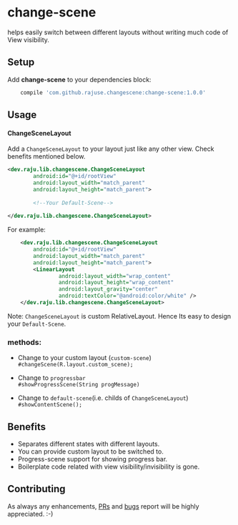 

# change-scene <br>
helps easily switch between different layouts without writing much code of View visibility. 


## Setup
Add __change-scene__ to your dependencies block:
```groovy
    compile 'com.github.rajuse.changescene:change-scene:1.0.0'
```


## Usage
#### ChangeSceneLayout
Add a `ChangeSceneLayout` to your layout just like any other view. Check benefits mentioned below. 

```xml
<dev.raju.lib.changescene.ChangeSceneLayout
        android:id="@+id/rootView"
        android:layout_width="match_parent"
        android:layout_height="match_parent">
        
        <!--Your Default-Scene-->
        
</dev.raju.lib.changescene.ChangeSceneLayout>
```

For example:<br>

```xml
    <dev.raju.lib.changescene.ChangeSceneLayout
        android:id="@+id/rootView"
        android:layout_width="match_parent"
        android:layout_height="match_parent">
        <LinearLayout
                android:layout_width="wrap_content"
                android:layout_height="wrap_content"
                android:layout_gravity="center"
                android:textColor="@android:color/white" />
    </dev.raju.lib.changescene.ChangeSceneLayout>
```

Note: `ChangeSceneLayout` is custom RelativeLayout. Hence Its easy to design your `Default-Scene`.

### methods:
- Change to your custom layout (`custom-scene`)<br>
    `#changeScene(R.layout.custom_scene);`
    
- Change to `progressbar`<br>
  `#showProgressScene(String progMessage)`
  
- Change to `default-scene`(i.e. childs of `ChangeSceneLayout`)<br>
    `#showContentScene();`
  
  
## Benefits

- Separates different states with different layouts.
- You can provide custom layout to be switched to.
- Progress-scene support for showing progress bar.
- Boilerplate code related with view visibility/invisibility is gone.



## Contributing
As always any enhancements, [PRs](https://github.com/RajuSE/change-scene/pulls) and [bugs](https://github.com/RajuSE/change-scene/issues) report will be highly appreciated. :-)
